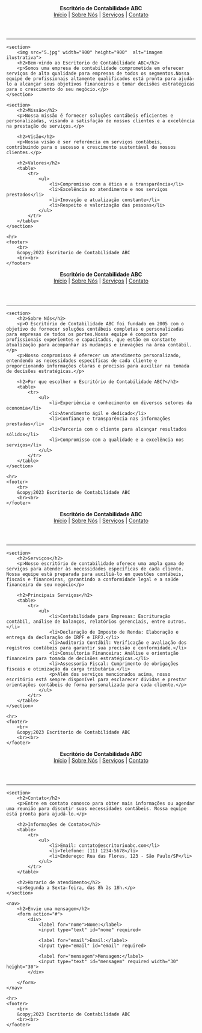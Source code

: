 <!DOCTYPE html>
<html lang="en">
<head>
    <meta charset="UTF-8">
    <meta name="viewport" content="width=device-width, initial-scale=1.0">
    <title>Exercicio Final</title>
</head>
<body>
    <header>
        <strong>Escritório de Contabilidade ABC</strong>
        <nav>
            <a href="index.html">Início</a> |
            <a href="sobre.html">Sobre Nós</a> |
            <a href="servicos.html">Serviços</a> |
            <a href="contato.html">Contato</a>
        </nav>
    </header>
    <hr>

    <section>
        <img src="5.jpg" width="900" height="900"  alt="imagem ilustrativa">
        <h2>Bem-vindo ao Escritorio de Contabilidade ABC</h2>
        <p>Somos uma empresa de contabilidade comprometida em oferecer serviços de alta qualidade para empresas de todos os segmentos.Nossa equipe de profissionais altamente qualificados está pronta para ajudá-lo a alcançar seus objetivos financeiros e tomar decisões estratégicas para o crescimento do seu negócio.</p>
    </section>

    <section>
        <h2>Missão</h2>
        <p>Nossa missão é fornecer soluções contábeis eficientes e personalizadas, visando a satisfação de nossos clientes e a excelência na prestação de serviços.</p>

        <h2>Visão</h2>
        <p>Nossa visão é ser referência em serviços contábeis, contribuindo para o sucesso e crescimento sustentável de nossos clientes.</p>

        <h2>Valores</h2>
        <table>
            <tr>
                <ul>
                    <li>Compromisso com a ética e a transparência</li>
                    <li>Excelência no atendimento e nos serviços prestados</li>
                    <li>Inovação e atualização constante</li>
                    <li>Respeito e valorização das pessoas</li>
                </ul>
            </tr>
        </table>
    </section>

    <hr>
    <footer>
        <br>
        &copy;2023 Escritorio de Contabilidade ABC
        <br><br>
    </footer>


</body>
</html>

<!DOCTYPE html>
<html lang="en">
<head>
    <meta charset="UTF-8">
    <meta name="viewport" content="width=device-width, initial-scale=1.0">
    <title>Exercicio Final</title>
</head>
<body>
    <header>
        <strong>Escritório de Contabilidade ABC</strong>
        <nav>
            <a href="index.html">Início</a> |
            <a href="sobre.html">Sobre Nós</a> |
            <a href="servicos.html">Serviços</a> |
            <a href="contato.html">Contato</a>
        </nav>
    </header>
    <hr>

    <section>
        <h2>Sobre Nós</h2>
        <p>O Escritório de Contabilidade ABC foi fundado em 2005 com o objetivo de fornecer soluções contábeis completas e personalizadas para empresas de todos os portes.Nossa equipe é composta por profissionais experientes e capacitados, que estão em constante atualização para acompanhar as mudanças e inovações na área contábil.</p>
        <p>Nosso compromisso é oferecer um atendimento personalizado, entendendo as necessidades específicas de cada cliente e proporcionando informações claras e precisas para auxiliar na tomada de decisões estratégicas.</p>

        <h2>Por que escolher o Escritório de Contabilidade ABC?</h2>
        <table>
            <tr>
                <ul>
                    <li>Experiência e conhecimento em diversos setores da economia</li>
                    <li>Atendimento ágil e dedicado</li>
                    <li>Confiança e transparência nas informações prestadas</li>
                    <li>Parceria com o cliente para alcançar resultados sólidos</li>
                    <li>Compromisso com a qualidade e a excelência nos serviços</li>
                </ul>
            </tr>
        </table>
    </section>

    <hr>
    <footer>
        <br>
        &copy;2023 Escritorio de Contabilidade ABC
        <br><br>
    </footer>
</body>
</html>

<!DOCTYPE html>
<html lang="en">
<head>
    <meta charset="UTF-8">
    <meta name="viewport" content="width=device-width, initial-scale=1.0">
    <title>Exercicio Final</title>
</head>
<body>
    <header>
        <strong>Escritório de Contabilidade ABC</strong>
        <nav>
            <a href="index.html">Início</a> |
            <a href="sobre.html">Sobre Nós</a> |
            <a href="servicos.html">Serviços</a> |
            <a href="contato.html">Contato</a>
        </nav>
    </header>
    <hr>

    <section>
        <h2>Serviços</h2>
        <p>Nosso escritório de contabilidade oferece uma ampla gama de serviços para atender às necessidades específicas de cada cliente. Nossa equipe está preparada para auxiliá-lo em questões contábeis, fiscais e financeiras, garantindo a conformidade legal e a saúde financeira do seu negócio</p>

        <h2>Principais Serviços</h2>
        <table>
            <tr>
                <ul>
                    <li>Contabilidade para Empresas: Escrituração contábil, análise de balanços, relatórios gerenciais, entre outros.</li>
                    <li>Declaração de Imposto de Renda: Elaboração e entrega da declaração de IRPF e IRPJ.</li>
                    <li>Auditoria Contábil: Verificação e avaliação dos registros contábeis para garantir sua precisão e conformidade.</li>
                    <li>Consultoria Financeira: Análise e orientação financeira para tomada de decisões estratégicas.</li>
                    <li>Assessoria Fiscal: Cumprimento de obrigações fiscais e otimização da carga tributária.</li>
                    <p>Além dos serviços mencionados acima, nosso escritório está sempre disponível para esclarecer dúvidas e prestar orientações contábeis de forma personalizada para cada cliente.</p>
                </ul>
            </tr>
        </table>
    </section>

    <hr>
    <footer>
        <br>
        &copy;2023 Escritorio de Contabilidade ABC
        <br><br>
    </footer>
</body>
</html>

<!DOCTYPE html>
<html lang="en">
<head>
    <meta charset="UTF-8">
    <meta name="viewport" content="width=device-width, initial-scale=1.0">
    <title>ExercicioFinal</title>
</head>
<body>
    <header>
        <strong>Escritório de Contabilidade ABC</strong>
        <nav>
            <a href="index.html">Início</a> |
            <a href="sobre.html">Sobre Nós</a> |
            <a href="servicos.html">Serviços</a> |
            <a href="contato.html">Contato</a>
        </nav>
    </header>
    <hr>

    <section>
        <h2>Contato</h2>
        <p>Entre em contato conosco para obter mais informações ou agendar uma reunião para discutir suas necessidades contábeis. Nossa equipe está pronta para ajudá-lo.</p>

        <h2>Informações de Contato</h2>
        <table>
            <tr>
                <ul>
                    <li>Email: contato@escritorioabc.com</li>
                    <li>Telefone: (11) 1234-5678</li>
                    <li>Endereço: Rua das Flores, 123 - São Paulo/SP</li>
                </ul>
            </tr>
        </table>

        <h2>Horario de atendimento</h2>
        <p>Segunda a Sexta-feira, das 8h às 18h.</p>
    </section>

    <nav>
        <h2>Envie uma mensagem</h2>
        <form action="#">
            <div>    
                <label for="nome">Nome:</label>
                <input type="text" id="nome" required>
            
                <label for="email">Email:</label>
                <input type="email" id="email" required>
            
                <label for="mensagem">Mensagem:</label>
                <input type="text" id="mensagem" required width="30" height="30">
            </div>

        </form>
    </nav>

    <hr>
    <footer>
        <br>
        &copy;2023 Escritorio de Contabilidade ABC
        <br><br>
    </footer>
</body>
</html>

